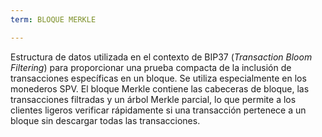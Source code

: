 ```yaml
---
term: BLOQUE MERKLE

---
```

Estructura de datos utilizada en el contexto de BIP37 (*Transaction Bloom Filtering*) para proporcionar una prueba compacta de la inclusión de transacciones específicas en un bloque. Se utiliza especialmente en los monederos SPV. El bloque Merkle contiene las cabeceras de bloque, las transacciones filtradas y un árbol Merkle parcial, lo que permite a los clientes ligeros verificar rápidamente si una transacción pertenece a un bloque sin descargar todas las transacciones.